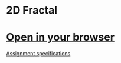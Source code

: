 ﻿# 2D Fractal# [Open in your browser](https://luke-hartman.github.io/Personal-Projects/Computer%20Graphics/2D%20Fractal/2DFractal.html)[Assignment specifications](http://graphics.cs.wisc.edu/WP/cs559-sp2017/2017/01/19/programming-assignment-2-hierarchical-modeling-in-2d/)